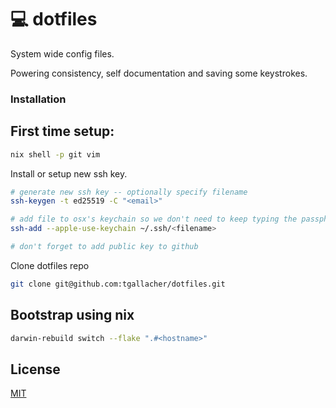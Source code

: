 # 💻 dotfiles

System wide config files.

Powering consistency, self documentation and saving some keystrokes.

### Installation

## First time setup:

```sh
nix shell -p git vim
```

Install or setup new ssh key.

```sh
# generate new ssh key -- optionally specify filename
ssh-keygen -t ed25519 -C "<email>"

# add file to osx's keychain so we don't need to keep typing the passphrase
ssh-add --apple-use-keychain ~/.ssh/<filename>

# don't forget to add public key to github
```

Clone dotfiles repo

```sh
git clone git@github.com:tgallacher/dotfiles.git
```

## Bootstrap using nix

```sh
darwin-rebuild switch --flake ".#<hostname>"
```

## License

[MIT](./LICENSE)
